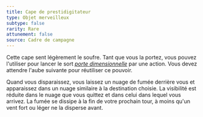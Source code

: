 ```yaml
---
title: Cape de prestidigitateur
type: Objet merveilleux
subtype: false
rarity: Rare
attunement: false
source: Cadre de campagne
---
```

Cette cape sent légèrement le soufre. Tant que vous la portez, vous pouvez l'utiliser pour lancer le sort [_porte dimensionnelle_](/grimoire/porte-dimensionnelle/) par une action. Vous devez attendre l'aube suivante pour réutiliser ce pouvoir.

Quand vous disparaissez, vous laissez un nuage de fumée derrière vous et apparaissez dans un nuage similaire à la destination choisie. La visibilité est réduite dans le nuage que vous quittez et dans celui dans lequel vous arrivez. La fumée se dissipe à la fin de votre prochain tour, à moins qu'un vent fort ou léger ne la disperse avant.
